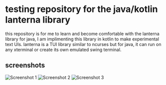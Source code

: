 # testing repository for the java/kotlin lanterna library
this repository is for me to learn and become comfortable with the lanterna library for java, I am implimenting this library in kotlin to make experimental text UIs. 
lanterna is a TUI library similar to ncurses but for java, it can run on any xterminal or create its own emulated swing terminal.

## screenshots
![Screenshot 1](https://github.com/toasterwaffle12358/lanterna-testing/assets/115607216/00469ed5-299a-4aee-858f-6bd3aef0bfe5)
![Screenshot 2](https://github.com/toasterwaffle12358/lanterna-testing/assets/115607216/a951e292-ce82-467c-a608-a15ba359328a)
![Screenshot 3](https://github.com/toasterwaffle12358/lanterna-testing/assets/115607216/023203b4-7c12-4910-b3b2-c40a51a28e33)

